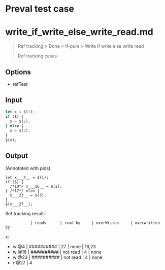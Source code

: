 # Preval test case

# write_if_write_else_write_read.md

> Ref tracking > Done > If-pure > Write if write else write read
>
> Ref tracking cases

## Options

- refTest

## Input

`````js filename=intro
let x = $(1);
if ($) {
  x = $(2);
} else {
  x = $(3);
}
$(x);
`````

## Output

(Annotated with pids)

`````filename=intro
let x___4__ = $(1);
if ($) {
  /*10*/ x___16__ = $(2);
} /*17*/ else {
  x___23__ = $(3);
}
$(x___27__);
`````

Ref tracking result:

               | reads      | read by     | overWrites     | overwritten by
x:
  - w @4       | ########## | 27          | none           | 16,23
  - w @16      | ########## | not read    | 4              | none
  - w @23      | ########## | not read    | 4              | none
  - r @27      | 4
